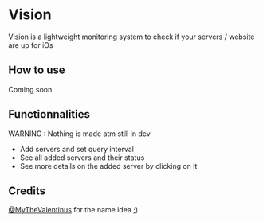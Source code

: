 # Vision

Vision is a lightweight monitoring system to check if your servers / website are up for iOs

## How to use

Coming soon

## Functionnalities

WARNING : Nothing is made atm still in dev

- Add servers and set query interval
- See all added servers and their status
- See more details on the added server by clicking on it 

## Credits 

[@MyTheValentinus](https://github.com/MyTheValentinus) for the name idea ;)
